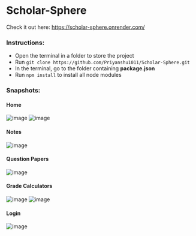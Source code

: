 # Scholar-Sphere

Check it out here: <a href="https://scholar-sphere.onrender.com/" target="_blank">https://scholar-sphere.onrender.com/</a>

### Instructions:
- Open the terminal in a folder to store the project
- Run ```git clone https://github.com/Priyanshu1011/Scholar-Sphere.git```
- In the terminal, go to the folder containing **package.json**
- Run ```npm install``` to install all node modules

### Snapshots:
#### Home
![image](https://github.com/Priyanshu1011/Scholar-Sphere/assets/90089629/9fc976aa-69ea-493b-a3ca-f23ff40aec1f)
![image](https://github.com/Priyanshu1011/Scholar-Sphere/assets/90089629/73d70a73-091c-4d5c-b2cf-2109fb16f767)

#### Notes
![image](https://github.com/Priyanshu1011/Scholar-Sphere/assets/90089629/ed756933-53f5-42a2-b129-653af43eb925)

#### Question Papers
![image](https://github.com/Priyanshu1011/Scholar-Sphere/assets/90089629/e8757434-620b-4259-a759-d87b761dcf2d)

#### Grade Calculators
![image](https://github.com/Priyanshu1011/Scholar-Sphere/assets/90089629/78342822-d94f-4aee-a5f3-0f42968f4d3f)
![image](https://github.com/Priyanshu1011/Scholar-Sphere/assets/90089629/f8ad9f03-1b18-4625-bea6-55d844565f70)

#### Login
![image](https://github.com/Priyanshu1011/Scholar-Sphere/assets/90089629/c06a8742-5203-439a-95cf-0cbd3142c31c)



